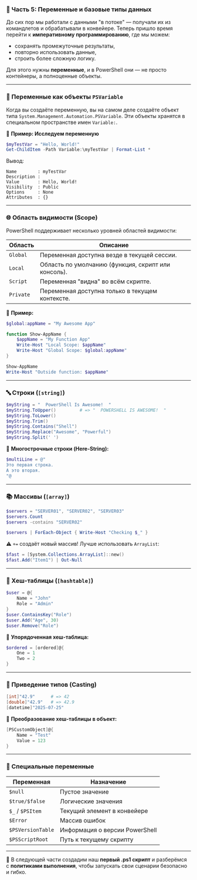### 📘 **Часть 5: Переменные и базовые типы данных**

До сих пор мы работали с данными "в потоке" — получали их из командлетов и обрабатывали в конвейере. Теперь пришло время перейти к **императивному программированию**, где мы можем:

* сохранять промежуточные результаты,
* повторно использовать данные,
* строить более сложную логику.

Для этого нужны **переменные**, и в PowerShell они — не просто контейнеры, а полноценные объекты.

---

### 🔎 Переменные как объекты `PSVariable`

Когда вы создаёте переменную, вы на самом деле создаёте объект типа `System.Management.Automation.PSVariable`. Эти объекты хранятся в специальном пространстве имен `Variable:`.

📌 **Пример: Исследуем переменную**

```powershell
$myTestVar = "Hello, World!"
Get-ChildItem -Path Variable:\myTestVar | Format-List *
```

Вывод:

```
Name        : myTestVar
Description :
Value       : Hello, World!
Visibility  : Public
Options     : None
Attributes  : {}
```

---

### 🌐 Область видимости (Scope)

PowerShell поддерживает несколько уровней областей видимости:

| Область   | Описание                                            |
| --------- | --------------------------------------------------- |
| `Global`  | Переменная доступна везде в текущей сессии.         |
| `Local`   | Область по умолчанию (функция, скрипт или консоль). |
| `Script`  | Переменная "видна" во всём скрипте.                 |
| `Private` | Переменная доступна только в текущем контексте.     |

📌 **Пример:**

```powershell
$global:appName = "My Awesome App"

function Show-AppName {
    $appName = "My Function App"
    Write-Host "Local Scope: $appName"
    Write-Host "Global Scope: $global:appName"
}

Show-AppName
Write-Host "Outside function: $appName"
```

---

### 🔤 Строки (`[string]`)

```powershell
$myString = "  PowerShell Is Awesome!  "
$myString.ToUpper()         # => "  POWERSHELL IS AWESOME!  "
$myString.ToLower()
$myString.Trim()
$myString.Contains("Shell")
$myString.Replace("Awesome", "Powerful")
$myString.Split(' ')
```

📌 **Многострочные строки (Here-String):**

```powershell
$multiLine = @"
Это первая строка.
А это вторая.
"@
```

---

### 📚 Массивы (`[array]`)

```powershell
$servers = "SERVER01", "SERVER02", "SERVER03"
$servers.Count
$servers -contains "SERVER02"

$servers | ForEach-Object { Write-Host "Checking $_" }
```

⚠️ `+=` создаёт новый массив! Лучше использовать `ArrayList`:

```powershell
$fast = [System.Collections.ArrayList]::new()
$fast.Add("Item1") | Out-Null
```

---

### 🧩 Хеш-таблицы (`[hashtable]`)

```powershell
$user = @{
    Name = "John"
    Role = "Admin"
}
$user.ContainsKey("Role")
$user.Add("Age", 30)
$user.Remove("Role")
```

📌 **Упорядоченная хеш-таблица:**

```powershell
$ordered = [ordered]@{
    One = 1
    Two = 2
}
```

---

### 🔁 Приведение типов (Casting)

```powershell
[int]"42.9"      # => 42
[double]"42.9"   # => 42.9
[datetime]"2025-07-25"
```

📌 **Преобразование хеш-таблицы в объект:**

```powershell
[PSCustomObject]@{
    Name = "Test"
    Value = 123
}
```

---

### 🎯 Специальные переменные

| Переменная        | Назначение                     |
| ----------------- | ------------------------------ |
| `$null`           | Пустое значение                |
| `$true/$false`    | Логические значения            |
| `$_` / `$PSItem`  | Текущий элемент в конвейере    |
| `$Error`          | Массив ошибок                  |
| `$PSVersionTable` | Информация о версии PowerShell |
| `$PSScriptRoot`   | Путь к текущему скрипту        |

---

🧩 В следующей части создадим наш **первый .ps1 скрипт** и разберёмся с **политиками выполнения**, чтобы запускать свои сценарии безопасно и гибко.
